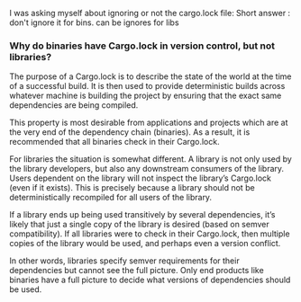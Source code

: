 I was asking myself about ignoring or not the cargo.lock file:
Short answer : don't ignore it for bins. can be ignores for libs

### Why do binaries have Cargo.lock in version control, but not libraries?

The purpose of a Cargo.lock is to describe the state of the world at the time of
a successful build. It is then used to provide deterministic builds across
whatever machine is building the project by ensuring that the exact same
dependencies are being compiled.

This property is most desirable from applications and projects which are at the
very end of the dependency chain (binaries). As a result, it is recommended that
all binaries check in their Cargo.lock.

For libraries the situation is somewhat different. A library is not only used by
the library developers, but also any downstream consumers of the library. Users
dependent on the library will not inspect the library’s Cargo.lock (even if it
exists). This is precisely because a library should not be deterministically
recompiled for all users of the library.

If a library ends up being used transitively by several dependencies, it’s
likely that just a single copy of the library is desired (based on semver
compatibility). If all libraries were to check in their Cargo.lock, then
multiple copies of the library would be used, and perhaps even a version
conflict.

In other words, libraries specify semver requirements for their dependencies but
cannot see the full picture. Only end products like binaries have a full picture
to decide what versions of dependencies should be used. 
